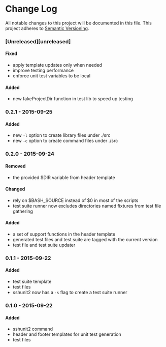 # Change Log
All notable changes to this project will be documented in this file.
This project adheres to [Semantic Versioning](http://semver.org/).

### [Unreleased][unreleased]

#### Fixed
- apply template updates only when needed
- improve testing performance
- enforce unit test variables to be local

#### Added
- new fakeProjectDir function in test lib to speed up testing

### 0.2.1 - 2015-09-25
#### Added
- new `-l` option to create library files under ./src
- new `-c` option to create command files under ./src

### 0.2.0 - 2015-09-24
#### Removed
- the provided $DIR variable from header template

#### Changed
- rely on $BASH_SOURCE instead of $0 in most of the scripts
- test suite runner now excludes directories named fixtures from test file gathering

#### Added
- a set of support functions in the header template
- generated test files and test suite are tagged with the current version
- test file and test suite updater

### 0.1.1 - 2015-09-22
#### Added
- test suite template
- test files
- sshunit2 now has a `-s` flag to create a test suite runner

### 0.1.0 - 2015-09-22
#### Added
- sshunit2 command
- header and footer templates for unit test generation
- test files
